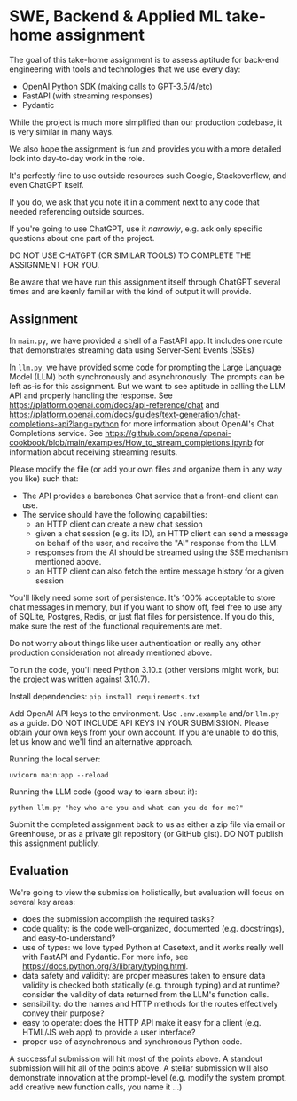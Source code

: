 # SWE, Backend & Applied ML take-home assignment

The goal of this take-home assignment is to assess aptitude for back-end engineering with tools and technologies that we use every day:

- OpenAI Python SDK (making calls to GPT-3.5/4/etc)
- FastAPI (with streaming responses)
- Pydantic

While the project is much more simplified than our production codebase, it is very similar in many ways.

We also hope the assignment is fun and provides you with a more detailed look into day-to-day work in the role.

It's perfectly fine to use outside resources such Google, Stackoverflow, and even ChatGPT itself. 

If you do, we ask that you note it in a comment next to any code that needed referencing outside sources.

If you're going to use ChatGPT, use it _narrowly_, e.g. ask only specific questions about one part of the project.

DO NOT USE CHATGPT (OR SIMILAR TOOLS) TO COMPLETE THE ASSIGNMENT FOR YOU.

Be aware that we have run this assignment itself through ChatGPT several times and are keenly familiar with the kind of output it will provide.

## Assignment

In `main.py`, we have provided a shell of a FastAPI app. It includes one route that demonstrates streaming data using Server-Sent Events (SSEs)

In `llm.py`, we have provided some code for prompting the Large Language Model (LLM) both synchronously and asynchronously. The prompts can be left as-is for this assignment. But we want to see aptitude in calling the LLM API and properly handling the response. See https://platform.openai.com/docs/api-reference/chat and https://platform.openai.com/docs/guides/text-generation/chat-completions-api?lang=python for more information about OpenAI's Chat Completions service. See https://github.com/openai/openai-cookbook/blob/main/examples/How_to_stream_completions.ipynb for information about receiving streaming results.

Please modify the file (or add your own files and organize them in any way you like) such that:
- The API provides a barebones Chat service that a front-end client can use.
- The service should have the following capabilities:
    - an HTTP client can create a new chat session
    - given a chat session (e.g. its ID), an HTTP client can send a message on behalf of the user, and receive the "AI" response from the LLM.
    - responses from the AI should be streamed using the SSE mechanism mentioned above.
    - an HTTP client can also fetch the entire message history for a given session

You'll likely need some sort of persistence. It's 100% acceptable to store chat messages in memory, but if you want to show off, feel free to use any of SQLite, Postgres, Redis, or just flat files for persistence. If you do this, make sure the rest of the functional requirements are met.

Do not worry about things like user authentication or really any other production consideration not already mentioned above.

To run the code, you'll need Python 3.10.x (other versions might work, but the project was written against 3.10.7).

Install dependencies: `pip install requirements.txt`

Add OpenAI API keys to the environment. Use `.env.example` and/or `llm.py` as a guide. DO NOT INCLUDE API KEYS IN YOUR SUBMISSION. Please obtain your own keys from your own account. If you are unable to do this, let us know and we'll find an alternative approach.

Running the local server:
```
uvicorn main:app --reload
```

Running the LLM code (good way to learn about it):

```
python llm.py "hey who are you and what can you do for me?" 
```

Submit the completed assignment back to us as either a zip file via email or Greenhouse, or as a private git repository (or GitHub gist). DO NOT publish this assignment publicly.

## Evaluation

We're going to view the submission holistically, but evaluation will focus on several key areas:
- does the submission accomplish the required tasks?
- code quality: is the code well-organized, documented (e.g. docstrings), and easy-to-understand?
- use of types: we love typed Python at Casetext, and it works really well with FastAPI and Pydantic. For more info, see https://docs.python.org/3/library/typing.html.
- data safety and validity: are proper measures taken to ensure data validity is checked both statically (e.g. through typing) and at runtime? consider the validity of data returned from the LLM's function calls.
- sensibility: do the names and HTTP methods for the routes effectively convey their purpose?
- easy to operate: does the HTTP API make it easy for a client (e.g. HTML/JS web app) to provide a user interface?
- proper use of asynchronous and synchronous Python code.

A successful submission will hit most of the points above. 
A standout submission will hit all of the points above.
A stellar submission will also demonstrate innovation at the prompt-level (e.g. modify the system prompt, add creative new function calls, you name it ...)


